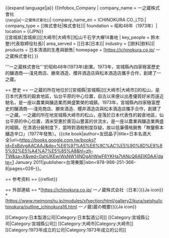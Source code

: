 {{expand language|ja}}
{{Infobox_Company |
  company_name    = 一之蔵株式會社<br /><small>{{lang|ja|一之蔵株式會社}}</small>|
  company_name_en = ICHINOKURA CO.,LTD.|
  company_type    = [[株式會社|株式會社]]|
  foundation      = 昭和48年（1973年）|
  location        = {{JPN}}<br />[[宮城県|宮城県]][[大崎市|大崎市]]松山千石字大欅14番地 |
  key_people      = 鈴木 整(代表取締役社長)|
  area_served      = [[日本|日本]]|
  industry        = [[飲料|飲料]]|
  products        = 日本清酒的生產與銷售|
  homepage        = [https://ichinokura.co.jp/ 一之蔵株式會社]
}}

'''一之蔵株式會社'''於昭和48年(1973年)創業。1973年，宮城縣內四家極富歷史的釀酒商──淺見商店、勝來酒造、櫻井酒造店與松本酒造店攜手合作，創建了一之蔵。


== 歷史 ==
一之蔵的所在地位於[[宮城縣|宮城縣]][[大崎市|大崎市]]的松山，是日本代表性的穀倉地區，仙台平原的中心位置，自古以來便以出產優質好米而遠近馳名，是一座以農業與釀造業而興盛繁榮的城鎮。1973年，宮城縣內四家極富歷史的釀酒商──淺見商店、勝來酒造、櫻井酒造店與松本酒造店攜手合作，創建了一之藏。一之藏的所在地宮城縣大崎市的松山，座落於日本代表性的穀倉地區，仙台平原的中心位置，酒米受惠於奧羽山豐富的伏流水，是一座以農業與釀造業興盛的城鎮。在清酒分級制度下，當時對酒稅制度存疑，故以低廉價格銷售「無鑒察本釀造辛口」（1977年發售）。<ref name="">{{cite book|author=友田晶子|title=日本名酒大全|url=https://books.google.com.tw/books?id=EsBdygAACAAJ&dq=%E6%97%A5%E6%9C%AC%E5%90%8D%E9%85%92%E5%A4%A7%E5%85%A8&hl=zh-TW&sa=X&ved=0ahUKEwiWsNW14NDgAhWwF6YKHa7tANcQ6AEIKDAA|date=1 January 2011|publisher=台灣東販|isbn=978-986-251-366-8|pages=026–}}</ref>。

== 参考资料 ==
{{reflist}}

== 外部連結 ==
*[https://ichinokura.co.jp/ 一ノ蔵株式会社（日本）]{{Ja icon}}
*[https://www.meimonshu.jp/modules/xfsection/html/gallery2/kura/seishu/ichinokura/outline_ichinokura16.html 一ノ蔵(蔵の概要)]{{Ja icon}}

[[Category:日本製酒公司|Category:日本製酒公司]]
[[Category:宮城縣公司|Category:宮城縣公司]]
[[Category:大崎市|Category:大崎市]]
[[Category:1973年成立的公司|Category:1973年成立的公司]]